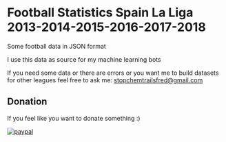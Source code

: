 # Football Statistics Spain La Liga 2013-2014-2015-2016-2017-2018
Some football data in JSON format

I use this data as source for my machine learning bots

If you need some data or there are errors or you want me to build datasets for other leagues feel free to ask me: stopchemtrailsfred@gmail.com

## Donation
If you feel like you want to donate something :)

[![paypal](https://www.paypalobjects.com/en_US/i/btn/btn_donate_LG.gif)](https://www.paypal.com/cgi-bin/webscr?cmd=_s-xclick&hosted_button_id=3UN95QQCD4B7E)
